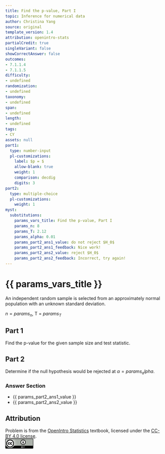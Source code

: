 ```yaml
---
title: Find the p-value, Part I
topic: Inference for numerical data
author: Christina Yang
source: original
template_version: 1.4
attribution: openintro-stats
partialCredit: true
singleVariant: false
showCorrectAnswer: false
outcomes:
- 7.1.1.4
- 7.1.1.5
difficulty:
- undefined
randomization:
- undefined
taxonomy:
- undefined
span:
- undefined
length:
- undefined
tags:
- CY
assets: null
part1:
  type: number-input
  pl-customizations:
    label: $p = $
    allow-blank: true
    weight: 1
    comparison: decdig
    digits: 3
part2:
  type: multiple-choice
  pl-customizations:
    weight: 1
myst:
  substitutions:
    params_vars_title: Find the p-value, Part I
    params_n: 8
    params_T: 2.12
    params_alpha: 0.01
    params_part2_ans1_value: do not reject $H_0$
    params_part2_ans1_feedback: Nice work!
    params_part2_ans2_value: reject $H_0$
    params_part2_ans2_feedback: Incorrect, try again!
---
```

# {{ params_vars_title }}
An independent random sample is selected from an approximately normal population with an unknown standard deviation.

$n = {{ params_n }}$, T = ${{ params_T }}$

## Part 1

Find the p-value for the given sample size and test statistic.

## Part 2

Determine if the null hypothesis would be rejected at $\alpha = {{ params_alpha }}$.

### Answer Section

- {{ params_part2_ans1_value }}
- {{ params_part2_ans2_value }}

## Attribution

Problem is from the [OpenIntro Statistics](https://openintro.org/book/os/) textbook, licensed under the [CC-BY 4.0 license](https://creativecommons.org/licenses/by/4.0/).<br>![Image representing the Creative Commons 4.0 BY license.](https://raw.githubusercontent.com/firasm/bits/master/by.png)